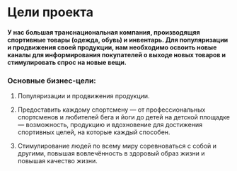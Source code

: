 # **Цели проекта**

#### У нас большая транснациональная компания, производящяя спортивные товары (одежда, обувь) и инвентарь. Для популяризации и продвижения своей продукции, нам необходимо освоить новые каналы для информирования покупателей о выходе новых товаров и стимулировать спрос на новые вещи.

### **Основные бизнес-цели:**

1.	Популяризации и продвижения продукции.

2.	Предоставить каждому спортсмену — от профессиональных спортсменов и любителей бега и йоги до детей на детской площадке — возможность, продукцию и вдохновение для достижения спортивных целей, на которые каждый способен.

3.	Стимулирование людей по всему миру соревноваться с собой и другими, повышая вовлечённость в здоровый образ жизни и повышая качество жизни.

